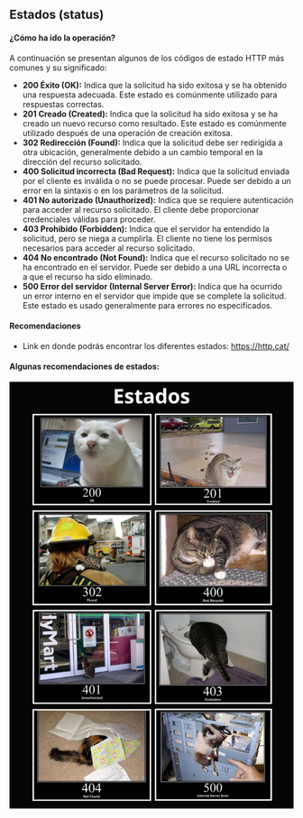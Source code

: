 
## Estados (status)

#### ¿Cómo ha ido la operación?

A continuación se presentan algunos de los códigos de estado HTTP más comunes y su significado:

- **200 Éxito (OK):** Indica que la solicitud ha sido exitosa y se ha obtenido una respuesta adecuada. Este estado es comúnmente utilizado para respuestas correctas.
- **201 Creado (Created):** Indica que la solicitud ha sido exitosa y se ha creado un nuevo recurso como resultado. Este estado es comúnmente utilizado después de una operación de creación exitosa.
- **302 Redirección (Found):** Indica que la solicitud debe ser redirigida a otra ubicación, generalmente debido a un cambio temporal en la dirección del recurso solicitado.
- **400 Solicitud incorrecta (Bad Request):** Indica que la solicitud enviada por el cliente es inválida o no se puede procesar. Puede ser debido a un error en la sintaxis o en los parámetros de la solicitud.
- **401 No autorizado (Unauthorized):** Indica que se requiere autenticación para acceder al recurso solicitado. El cliente debe proporcionar credenciales válidas para proceder.
- **403 Prohibido (Forbidden):** Indica que el servidor ha entendido la solicitud, pero se niega a cumplirla. El cliente no tiene los permisos necesarios para acceder al recurso solicitado.
- **404 No encontrado (Not Found):** Indica que el recurso solicitado no se ha encontrado en el servidor. Puede ser debido a una URL incorrecta o a que el recurso ha sido eliminado.
- **500 Error del servidor (Internal Server Error):** Indica que ha ocurrido un error interno en el servidor que impide que se complete la solicitud. Este estado es usado generalmente para errores no especificados.

#### Recomendaciones

- Link en donde podrás encontrar los diferentes estados: https://http.cat/

#### Algunas recomendaciones de estados:

![estados.png](../../images/Estados.png)